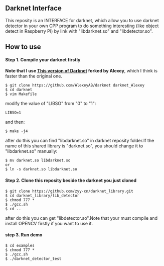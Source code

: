 ## Darknet Interface

This reposity is an INTERFACE for darknet, which allow you to use darknet detector in your own CPP program to do something interesting (like object detect in Raspberry PI) by link with "libdarknet.so" and "libdetector.so".

## How to use
#### Step 1. Compile your darknet firstly
**Note that I use [This version of Darknet](https://github.com/AlexeyAB/darknet) forked by Alexey**, which I think is faster than the original one.
```
$ git clone https://github.com/AlexeyAB/darknet darknet_Alexey
$ cd darknet
$ vim Makefile
```
modify the value of "LIBSO" from "0" to "1":
```
LIBSO=1
```
and then:
```
$ make -j4
```
after do this you can find "libdarknet.so" in darknet reposity folder.If the name of this shared library is "darknet.so", you should change it to "libdarknet.so" manually:
```
$ mv darknet.so libdarknet.so
or
$ ln -s darknet.so libdarknet.so
```

#### Step 2. Clone this reposity beside the darknet you just cloned
```
$ git clone https://github.com/zyy-cn/darknet_library.git
$ cd darknet_library/lib_detector
$ chmod 777 *
$ ./gcc.sh
$ cd ..
```
after do this you can get "libdetector.so".Note that your must compile and install OPENCV firstly if you want to use it.

#### step 3. Run demo
```
$ cd examples
$ chmod 777 *
$ ./gcc.sh
$ ./darknet_detector_test
```
